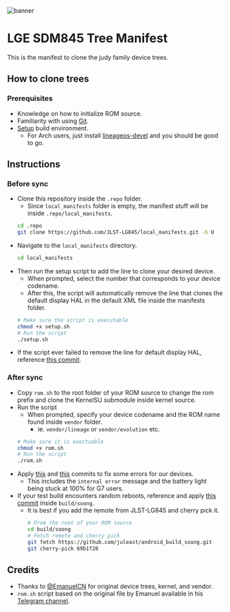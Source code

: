 ![banner](https://raw.githubusercontent.com/JLST-LG845/local_manifests/U/manifest_banner.png)

# LGE SDM845 Tree Manifest
This is the manifest to clone the judy family device trees.

## How to clone trees
### Prerequisites
* Knowledge on how to initialize ROM source.
* Familiarity with using [Git](https://www.atlassian.com/git/tutorials/atlassian-git-cheatsheet).
* [Setup](https://github.com/akhilnarang/scripts) build environment.
    * For Arch users, just install [lineageos-devel](https://aur.archlinux.org/packages/lineageos-devel) and you should be good to go.

## Instructions

### Before sync
* Clone this repository inside the `.repo` folder.
    * Since `local_manifests` folder is empty, the manifest stuff will be inside `.repo/local_manifests`.
    ```bash
    cd .repo
    git clone https://github.com/JLST-LG845/local_manifests.git -b U
    ```
* Navigate to the `local_manifests` directory.
    ```bash
    cd local_manifests
    ```
* Then run the setup script to add the line to clone your desired device.
    * When prompted, select the number that corresponds to your device codename.
    * After this, the script will automatically remove the line that clones the default display HAL in the default XML file inside the manifests folder.
    ```bash
    # Make sure the script is executable
    chmod +x setup.sh
    # Run the script
    ./setup.sh
    ```
* If the script ever failed to remove the line for default display HAL, reference [this commit](https://github.com/JLST-LG845/local_manifests/commit/d51644737bda5fe6af22101c875edc5805383430).

### After sync
* Copy `rom.sh` to the root folder of your ROM source to change the rom prefix and clone the KernelSU submodule inside kernel source.
* Run the script
    * When prompted, specify your device codename and the ROM name found inside `vendor` folder.
        * ie. `vendor/lineage` or `vendor/evolution` etc.
    ```bash
    # Make sure it is exectuable
    chmod +x rom.sh
    # Run the script
    ./rom.sh
    ```
* Apply [this](https://github.com/Evolution-X/frameworks_base/commit/cf904d5811d36cd7993de66486a92994f8f81233) and [this](https://github.com/Evolution-X/frameworks_base/commit/382887e4864285918d4bc30195c04999b60bf459) commits to fix some errors for our devices.
    * This includes the `internal error` message and the battery light being stuck at 100% for G7 users.
* If your test build encounters random reboots, reference and apply [this commit](https://github.com/juleast/android_build_soong/commit/69b1f28e3f935e962b7a762b709d954e9179c5da) inside `build/soong`.
    * It is best if you add the remote from JLST-LG845 and cherry pick it.
        ```bash
        # From the root of your ROM source
        cd build/soong
        # Fetch remote and cherry pick
        git fetch https://github.com/juleast/android_build_soong.git
        git cherry-pick 69b1f28
        ```
## Credits
* Thanks to [@EmanuelCN](https://github.com/EmanuelCN/) for original device trees, kernel, and vendor.
* `rom.sh` script based on the original file by Emanuel available in his [Telegram channel](https://t.me/emhub).


